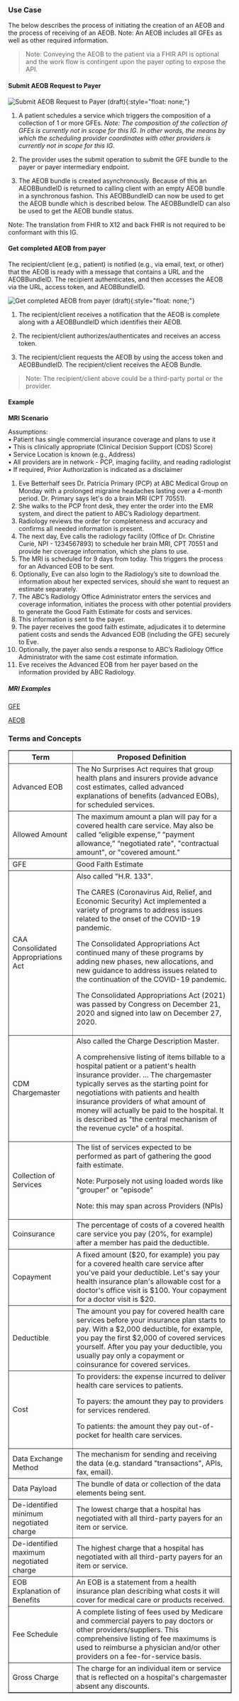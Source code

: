 ### Use Case

The below describes the process of initiating the creation of an AEOB and the process of receiving of an AEOB. Note: An AEOB includes all GFEs as well as other required information. 

> Note: Conveying the AEOB to the patient via a FHIR API is optional and the work flow is contingent upon the payer opting to expose the API. 

#### Submit AEOB Request to Payer

![Submit AEOB Request to Payer (draft)](SubmitAEOB.drawio.png){:style="float: none;"}

1. A patient schedules a service which triggers the composition of a collection of 1 or more GFEs. <em>Note: The composition of the collection of GFEs is currently not in scope for this IG. In other words, the means by which the scheduling provider coordinates with other providers is currently not in scope for this IG. </em>

2. The provider uses the submit operation to submit the GFE bundle to the payer or payer intermediary endpoint.
   
3. The AEOB bundle is created asynchronously. Because of this an AEOBBundleID is returned to calling client with an empty AEOB bundle in a synchronous fashion. This AEOBBundleID can now be used to get the AEOB bundle which is described below. The AEOBBundleID can also be used to get the AEOB bundle status. 

Note: The translation from FHIR to X12 and back FHIR is not required to be conformant with this IG.  
 
#### Get completed AEOB from payer

The recipient/client (e.g., patient) is notified (e.g., via email, text, or other) that the AEOB is ready with a message that contains a URL and the AEOBBundleID. The recipient authenticates, and then accesses the AEOB via the URL, access token, and AEOBBundleID.

 ![Get completed AEOB from payer (draft)](GetAEOB.drawio.png){:style="float: none;"}

1. The recipient/client receives a notification that the AEOB is complete along with a AEOBBundleID which identifies their AEOB. 

2. The recipient/client authorizes/authenticates and receives an access token.

3. The recipient/client requests the AEOB by using the access token and AEOBBundleID. The recipient/client receives the AEOB Bundle.
>Note: The recipient/client above could be a third-party portal or the provider.   

#### Example

**MRI Scenario**

Assumptions:<br> 
• Patient has single commercial insurance coverage and plans to use it<br> 
• This is clinically appropriate (Clinical Decision Support (CDS) Score)<br> 
• Service Location is known (e.g., Address)<br> 
• All providers are in network - PCP, imaging facility, and reading radiologist<br> 
• If required, Prior Authorization is indicated as a disclaimer 

1.  Eve Betterhalf sees Dr. Patricia Primary (PCP) at ABC Medical Group on Monday with a prolonged migraine headaches lasting over a 4-month period. Dr. Primary says let's do a brain MRI (CPT 70551). 
2.  She walks to the PCP front desk, they enter the order into the EMR system, and direct the patient to ABC’s Radiology department. 
3.  Radiology reviews the order for completeness and accuracy and confirms all needed information is present. 
4.  The next day, Eve calls the radiology facility (Office of Dr. Christine Curie, NPI - 1234567893) to schedule her brain MRI, CPT 70551 and provide her coverage information, which she plans to use. 
5.  The MRI is scheduled for 9 days from today. This triggers the process for an Advanced EOB to be sent. 
6.  Optionally, Eve can also login to the Radiology’s site to download the information about her expected services, should she want to request an estimate separately. 
7.  The ABC’s Radiology Office Administrator enters the services and coverage information, initiates the process with other potential providers to generate the Good Faith Estimate for costs and services. 
8.  This information is sent to the payer. 
9.  The payer receives the good faith estimate, adjudicates it to determine patient costs and sends the Advanced EOB (including the GFE) securely to Eve. 
10. Optionally, the payer also sends a response to ABC’s Radiology Office Administrator with the same cost estimate information. 
11. Eve receives the Advanced EOB from her payer based on the information provided by ABC Radiology. 

##### MRI Examples  

[GFE](Claim-PCT-Good-Faith-Estimate-1.json.html)<br> 

[AEOB](ExplanationOfBenefit-PCT-AEOB-1.json.html)

### Terms and Concepts
<table border="1">
    <tr>
        <th><b>Term</b></th>
        <th><b>Proposed Definition</b></th>
    </tr>
    <tr>
        <td>Advanced EOB</td>
        <td>The No Surprises Act requires that group health plans and insurers provide advance cost estimates, called advanced explanations of benefits (advanced EOBs), for scheduled services. </td>
    </tr>
    <tr>
        <td>Allowed Amount</td>
        <td>The maximum amount a plan will pay for a covered health care service. May also be called “eligible expense,” “payment allowance,” “negotiated rate", "contractual amount", or "covered amount."</td>
    </tr>
    <tr>
        <td>GFE</td>
        <td>Good Faith Estimate</td>
    </tr>
    <tr>
        <td>CAA<br/>Consolidated Appropriations Act</td>
        <td>Also called "H.R. 133". <p>The CARES (Coronavirus Aid, Relief, and Economic Security) Act implemented a variety of programs to address issues related to the onset of the COVID-19 pandemic. </p>
            <p>The Consolidated Appropriations Act continued many of these programs by adding new phases, new allocations, and new guidance to address issues related to the continuation of the COVID-19 pandemic. </p>
            <p>The Consolidated Appropriations Act (2021) was passed by Congress on December 21, 2020 and signed into law on December 27, 2020. </p></td>
    </tr>
    <tr>
        <td>CDM<br/>Chargemaster</td>
        <td>Also called the Charge Description Master. <p>A comprehensive listing of items billable to a hospital patient or a patient's health insurance provider. ... The chargemaster typically serves as the starting point for negotiations with patients and health insurance providers of what amount of money will actually be paid to the hospital. It is described as "the central mechanism of the revenue cycle" of a hospital. </p></td>
    </tr>
    <tr>
        <td>Collection of Services</td>
        <td>The list of services expected to be performed as part of gathering the good faith estimate. <p>Note: Purposely not using loaded words like "grouper" or "episode"</p>
            <p>Note: this may span across Providers (NPIs)</p></td>
    </tr>
    <tr>
        <td>Coinsurance</td>
        <td>The percentage of costs of a covered health care service you pay (20%, for example) after a member has paid the deductible. </td>
    </tr>
     <tr>
        <td>Copayment</td>
        <td>A fixed amount ($20, for example) you pay for a covered health care service after you've paid your deductible. Let's say your health insurance plan's allowable cost for a doctor's office visit is $100. Your copayment for a doctor visit is $20. </td>
    </tr>
     <tr>
        <td>Deductible</td>
        <td>The amount you pay for covered health care services before your insurance plan starts to pay. With a $2,000 deductible, for example, you pay the first $2,000 of covered services yourself. After you pay your deductible, you usually pay only a copayment or coinsurance for covered services. </td>
    </tr>
    <tr>
        <td>Cost</td>
        <td>To providers: the expense incurred to deliver health care services to patients. <p>To payers: the amount they pay to providers for services rendered.</p>
            <p>To patients: the amount they pay out-of-pocket for health care services. </p></td>
    </tr>
    <tr>
        <td>Data Exchange Method</td>
        <td>The mechanism for sending and receiving the data (e.g. standard "transactions", APIs, fax, email). </td>
    </tr>
    <tr>
        <td>Data Payload</td>
        <td>The bundle of data or collection of the data elements being sent. </td>
    </tr>
    <tr>
        <td>De-identified minimum negotiated charge</td>
        <td>The lowest charge that a hospital has negotiated with all third-party payers for an item or service. </td>
    </tr>
    <tr>
        <td>De-identified maximum negotiated charge</td>
        <td>The highest charge that a hospital has negotiated with all third-party payers for an item or service. </td>
    </tr>    
    <tr>
        <td>EOB<br/>Explanation of Benefits</td>
        <td>An EOB is a statement from a health insurance plan describing what costs it will cover for medical care or products received. </td>
    </tr>
    <tr>
        <td>Fee Schedule</td>
        <td>A complete listing of fees used by Medicare and commercial payers to pay doctors or other providers/suppliers. This comprehensive listing of fee maximums is used to reimburse a physician and/or other providers on a fee-for-service basis. </td>
    </tr>
    <tr>
        <td>Gross Charge</td>
        <td>The charge for an individual item or service that is reflected on a hospital's chargemaster absent any discounts. </td>
    </tr>
</table>

